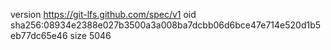version https://git-lfs.github.com/spec/v1
oid sha256:08934e2388e027b3500a3a008ba7dcbb06d6bce47e714e520d1b5eb77dc65e46
size 5046
